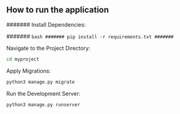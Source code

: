 ## How to run the application

####### Install Dependencies:

####### ```bash
####### pip install -r requirements.txt
####### ```

Navigate to the Project Directory:

```bash
cd myproject
```

Apply Migrations:

```bash
python3 manage.py migrate
```

Run the Development Server:

```bash
python3 manage.py runserver
```
